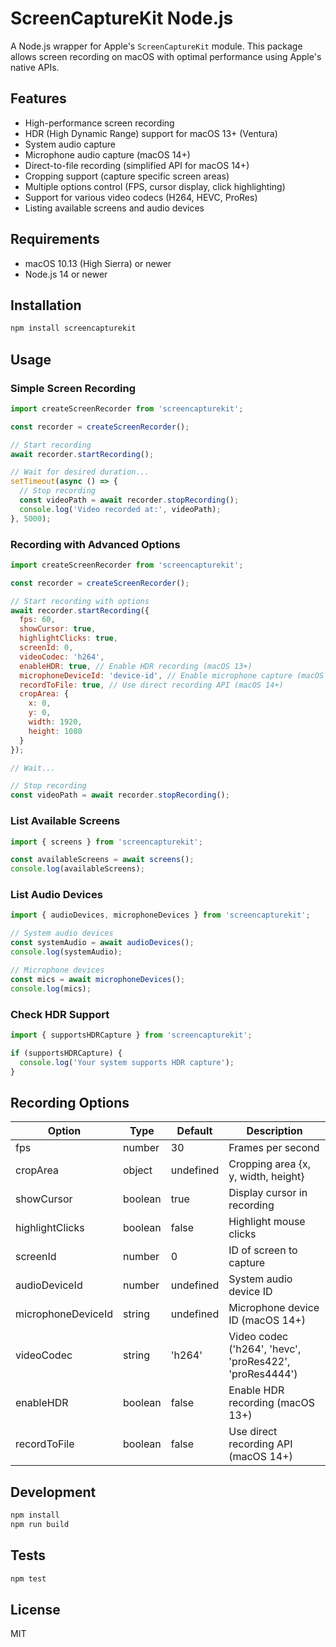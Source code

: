 # ScreenCaptureKit Node.js

A Node.js wrapper for Apple's `ScreenCaptureKit` module. This package allows screen recording on macOS with optimal performance using Apple's native APIs.

## Features

- High-performance screen recording
- HDR (High Dynamic Range) support for macOS 13+ (Ventura)
- System audio capture
- Microphone audio capture (macOS 14+)
- Direct-to-file recording (simplified API for macOS 14+)
- Cropping support (capture specific screen areas)
- Multiple options control (FPS, cursor display, click highlighting)
- Support for various video codecs (H264, HEVC, ProRes)
- Listing available screens and audio devices

## Requirements

- macOS 10.13 (High Sierra) or newer
- Node.js 14 or newer

## Installation

```bash
npm install screencapturekit
```

## Usage

### Simple Screen Recording

```javascript
import createScreenRecorder from 'screencapturekit';

const recorder = createScreenRecorder();

// Start recording
await recorder.startRecording();

// Wait for desired duration...
setTimeout(async () => {
  // Stop recording
  const videoPath = await recorder.stopRecording();
  console.log('Video recorded at:', videoPath);
}, 5000);
```

### Recording with Advanced Options

```javascript
import createScreenRecorder from 'screencapturekit';

const recorder = createScreenRecorder();

// Start recording with options
await recorder.startRecording({
  fps: 60,
  showCursor: true,
  highlightClicks: true,
  screenId: 0,
  videoCodec: 'h264',
  enableHDR: true, // Enable HDR recording (macOS 13+)
  microphoneDeviceId: 'device-id', // Enable microphone capture (macOS 14+)
  recordToFile: true, // Use direct recording API (macOS 14+)
  cropArea: {
    x: 0,
    y: 0,
    width: 1920,
    height: 1080
  }
});

// Wait...

// Stop recording
const videoPath = await recorder.stopRecording();
```

### List Available Screens

```javascript
import { screens } from 'screencapturekit';

const availableScreens = await screens();
console.log(availableScreens);
```

### List Audio Devices

```javascript
import { audioDevices, microphoneDevices } from 'screencapturekit';

// System audio devices
const systemAudio = await audioDevices();
console.log(systemAudio);

// Microphone devices
const mics = await microphoneDevices();
console.log(mics);
```

### Check HDR Support

```javascript
import { supportsHDRCapture } from 'screencapturekit';

if (supportsHDRCapture) {
  console.log('Your system supports HDR capture');
}
```

## Recording Options

| Option | Type | Default | Description |
|--------|------|------------|-------------|
| fps | number | 30 | Frames per second |
| cropArea | object | undefined | Cropping area {x, y, width, height} |
| showCursor | boolean | true | Display cursor in recording |
| highlightClicks | boolean | false | Highlight mouse clicks |
| screenId | number | 0 | ID of screen to capture |
| audioDeviceId | number | undefined | System audio device ID |
| microphoneDeviceId | string | undefined | Microphone device ID (macOS 14+) |
| videoCodec | string | 'h264' | Video codec ('h264', 'hevc', 'proRes422', 'proRes4444') |
| enableHDR | boolean | false | Enable HDR recording (macOS 13+) |
| recordToFile | boolean | false | Use direct recording API (macOS 14+) |

## Development

```bash
npm install
npm run build
```

## Tests

```bash
npm test
```

## License

MIT
